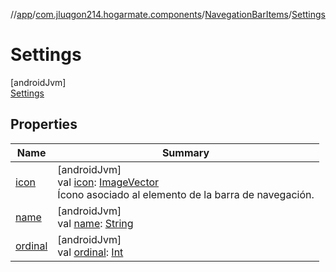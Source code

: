 //[app](../../../../index.md)/[com.jluqgon214.hogarmate.components](../../index.md)/[NavegationBarItems](../index.md)/[Settings](index.md)

# Settings

[androidJvm]\
[Settings](index.md)

## Properties

| Name | Summary |
|---|---|
| [icon](../icon.md) | [androidJvm]<br>val [icon](../icon.md): [ImageVector](https://developer.android.com/reference/kotlin/androidx/compose/ui/graphics/vector/ImageVector.html)<br>Ícono asociado al elemento de la barra de navegación. |
| [name](index.md#-372974862%2FProperties%2F-912451524) | [androidJvm]<br>val [name](index.md#-372974862%2FProperties%2F-912451524): [String](https://kotlinlang.org/api/latest/jvm/stdlib/kotlin-stdlib/kotlin/-string/index.html) |
| [ordinal](index.md#-739389684%2FProperties%2F-912451524) | [androidJvm]<br>val [ordinal](index.md#-739389684%2FProperties%2F-912451524): [Int](https://kotlinlang.org/api/latest/jvm/stdlib/kotlin-stdlib/kotlin/-int/index.html) |
